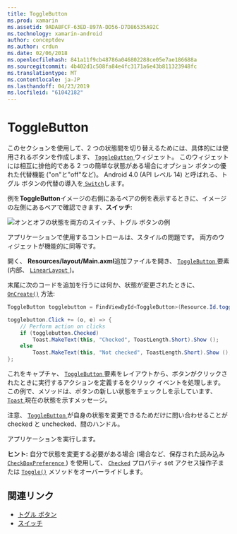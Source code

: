 ```yaml
---
title: ToggleButton
ms.prod: xamarin
ms.assetid: 9ADA8FCF-63ED-897A-DD56-D7D86535A92C
ms.technology: xamarin-android
author: conceptdev
ms.author: crdun
ms.date: 02/06/2018
ms.openlocfilehash: 841a11f9cb48786a046802288ce05e7ae186688a
ms.sourcegitcommit: 4b402d1c508fa84e4fc3171a6e43b811323948fc
ms.translationtype: MT
ms.contentlocale: ja-JP
ms.lasthandoff: 04/23/2019
ms.locfileid: "61042182"
---
```

# <a name="togglebutton"></a>ToggleButton

このセクションを使用して、2 つの状態間を切り替えるためには、具体的には使用されるボタンを作成します、 [ `ToggleButton` ](https://developer.xamarin.com/api/type/Android.Widget.ToggleButton/)ウィジェット。 このウィジェットには相互に排他的である 2 つの簡単な状態がある場合にオプション ボタンの優れた代替機能 ("on"と"off"など)。 Android 4.0 (API レベル 14) と呼ばれる、トグル ボタンの代替の導入を[ `Switch`](https://developer.xamarin.com/api/type/Android.Widget.Switch/)します。

例を**ToggleButton**イメージの右側にあるペアの例を表示するときに、イメージの左側にあるペアで確認できます、**スイッチ**:

![オンとオフの状態を両方のスイッチ、トグル ボタンの例](toggle-button-images/togglebutton-switch.png)  

アプリケーションで使用するコントロールは、スタイルの問題です。 両方のウィジェットが機能的に同等です。

開く、 **Resources/layout/Main.axml**追加ファイルを開き、 [ `ToggleButton` ](https://developer.xamarin.com/api/type/Android.Widget.ToggleButton/)要素 (内部、 [ `LinearLayout` ](https://developer.xamarin.com/api/type/Android.Widget.LinearLayout/))。

末尾に次のコードを追加を行うには何か、状態が変更されたときに、 [`OnCreate()`](https://developer.xamarin.com/api/member/Android.App.Activity.OnCreate/p/Android.OS.Bundle/Android.OS.PersistableBundle)
方法:

```csharp
ToggleButton togglebutton = FindViewById<ToggleButton>(Resource.Id.togglebutton);

togglebutton.Click += (o, e) => {
    // Perform action on clicks
    if (togglebutton.Checked)
        Toast.MakeText(this, "Checked", ToastLength.Short).Show ();
    else
        Toast.MakeText(this, "Not checked", ToastLength.Short).Show ();
};
```

これをキャプチャ、 [ `ToggleButton` ](https://developer.xamarin.com/api/type/Android.Widget.ToggleButton/)要素をレイアウトから、ボタンがクリックされたときに実行するアクションを定義するをクリック イベントを処理します。 この例で、メソッドは、ボタンの新しい状態をチェックしを示しています、 [ `Toast` ](https://developer.xamarin.com/api/type/Android.Widget.Toast/)現在の状態を示すメッセージ。

注意、 [ `ToggleButton` ](https://developer.xamarin.com/api/type/Android.Widget.ToggleButton/)が自身の状態を変更できるためだけに問い合わせることが checked と unchecked、間のハンドル。

アプリケーションを実行します。


**ヒント:** 自分で状態を変更する必要がある場合 (場合など、保存された読み込み[ `CheckBoxPreference` ](https://developer.xamarin.com/api/type/Android.Preferences.CheckBoxPreference/)) を使用して、 [`Checked`](https://developer.xamarin.com/api/property/Android.Widget.CompoundButton.Checked/)
プロパティ set アクセス操作子または [`Toggle()`](https://developer.xamarin.com/api/member/Android.Widget.CompoundButton.Toggle/)
メソッドをオーバーライドします。


## <a name="related-links"></a>関連リンク

- [トグル ボタン](https://developer.android.com/reference/android/widget/ToggleButton.html)
- [スイッチ](https://developer.android.com/reference/android/widget/Switch.html)
